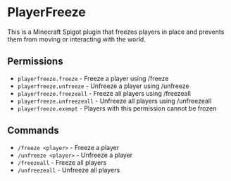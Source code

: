 # PlayerFreeze

This is a Minecraft Spigot plugin that freezes players in place and prevents them from moving or interacting with the
world.

## Permissions

- `playerfreeze.freeze` - Freeze a player using /freeze
- `playerfreeze.unfreeze` - Unfreeze a player using /unfreeze
- `playerfreeze.freezeall` - Freeze all players using /freezeall
- `playerfreeze.unfreezeall` - Unfreeze all players using /unfreezeall
- `playerfreeze.exempt` - Players with this permission cannot be frozen

## Commands

- `/freeze <player>` - Freeze a player
- `/unfreeze <player>` - Unfreeze a player
- `/freezeall` - Freeze all players
- `/unfreezeall` - Unfreeze all players

